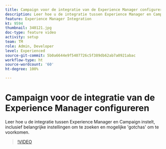 ```yaml
---
title: Campaign voor de integratie van de Experience Manager configureren
description: Leer hoe u de integratie tussen Experience Manager en Campaign instelt, inclusief belangrijke instellingen om te zoeken en mogelijke 'gotchas' om te voorkomen.
feature: Experience Manager Integration
kt: 9594
thumbnail: 340121.jpg
doc-type: feature video
activity: setup
team: TM
role: Admin, Developer
level: Experienced
source-git-commit: 5b0a6644e9f5407726c5f389db62ab7a0921abac
workflow-type: ht
source-wordcount: '60'
ht-degree: 100%

---
```


# Campaign voor de integratie van de Experience Manager configureren

Leer hoe u de integratie tussen Experience Manager en Campaign instelt, inclusief belangrijke instellingen om te zoeken en mogelijke &#39;gotchas&#39; om te voorkomen.

>[!VIDEO](https://video.tv.adobe.com/v/340121?quality=12)
